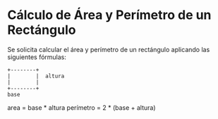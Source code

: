 # Cálculo de Área y Perímetro de un Rectángulo

Se solicita calcular el área y perímetro de un rectángulo aplicando las siguientes fórmulas:

```
+--------+
|        |  altura
|        |
+--------+
base
```


area = base * altura
perímetro = 2 * (base + altura) 
